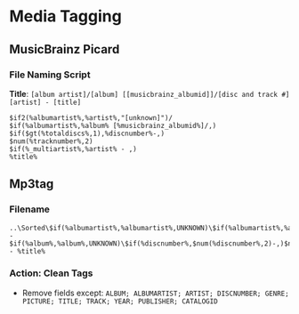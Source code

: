 # Media Tagging

## MusicBrainz Picard

### File Naming Script
**Title**: `[album artist]/[album] [[musicbrainz_albumid]]/[disc and track #] [artist] - [title]`
```
$if2(%albumartist%,%artist%,"[unknown]")/
$if(%albumartist%,%album% [%musicbrainz_albumid%]/,)
$if($gt(%totaldiscs%,1),%discnumber%-,)
$num(%tracknumber%,2) 
$if(%_multiartist%,%artist% - ,)
%title%
```

## Mp3tag

### Filename
```
..\Sorted\$if(%albumartist%,%albumartist%,UNKNOWN)\$if(%albumartist%,%albumartist%,UNKNOWN) - $if(%album%,%album%,UNKNOWN)\$if(%discnumber%,$num(%discnumber%,2)-,)$num(%track%,2) - %title%
```

### Action: Clean Tags
* Remove fields except: `ALBUM; ALBUMARTIST; ARTIST; DISCNUMBER; GENRE; PICTURE; TITLE; TRACK; YEAR; PUBLISHER; CATALOGID`
